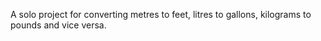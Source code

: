 A solo project for converting metres to feet, litres to gallons, kilograms to pounds and vice versa.
